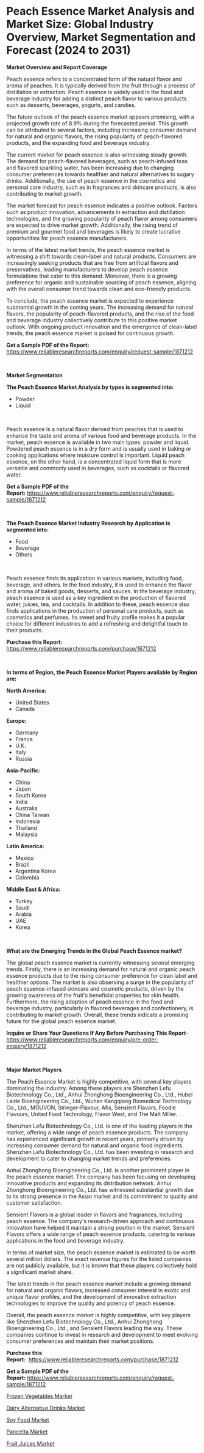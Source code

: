 <p><h1>Peach Essence Market Analysis and Market Size: Global Industry Overview, Market Segmentation and Forecast (2024 to 2031)</h1></p><p><strong>Market Overview and Report Coverage</strong></p>
<p><p>Peach essence refers to a concentrated form of the natural flavor and aroma of peaches. It is typically derived from the fruit through a process of distillation or extraction. Peach essence is widely used in the food and beverage industry for adding a distinct peach flavor to various products such as desserts, beverages, yogurts, and candies.</p><p>The future outlook of the peach essence market appears promising, with a projected growth rate of 8.9% during the forecasted period. This growth can be attributed to several factors, including increasing consumer demand for natural and organic flavors, the rising popularity of peach-flavored products, and the expanding food and beverage industry.</p><p>The current market for peach essence is also witnessing steady growth. The demand for peach-flavored beverages, such as peach-infused teas and flavored sparkling water, has been increasing due to changing consumer preferences towards healthier and natural alternatives to sugary drinks. Additionally, the use of peach essence in the cosmetics and personal care industry, such as in fragrances and skincare products, is also contributing to market growth.</p><p>The market forecast for peach essence indicates a positive outlook. Factors such as product innovation, advancements in extraction and distillation technologies, and the growing popularity of peach flavor among consumers are expected to drive market growth. Additionally, the rising trend of premium and gourmet food and beverages is likely to create lucrative opportunities for peach essence manufacturers.</p><p>In terms of the latest market trends, the peach essence market is witnessing a shift towards clean-label and natural products. Consumers are increasingly seeking products that are free from artificial flavors and preservatives, leading manufacturers to develop peach essence formulations that cater to this demand. Moreover, there is a growing preference for organic and sustainable sourcing of peach essence, aligning with the overall consumer trend towards clean and eco-friendly products.</p><p>To conclude, the peach essence market is expected to experience substantial growth in the coming years. The increasing demand for natural flavors, the popularity of peach-flavored products, and the rise of the food and beverage industry collectively contribute to this positive market outlook. With ongoing product innovation and the emergence of clean-label trends, the peach essence market is poised for continuous growth.</p></p>
<p><strong>Get a Sample PDF of the Report:</strong> <a href="https://www.reliableresearchreports.com/enquiry/request-sample/1871212">https://www.reliableresearchreports.com/enquiry/request-sample/1871212</a></p>
<p>&nbsp;</p>
<p><strong>Market Segmentation</strong></p>
<p><strong>The Peach Essence Market Analysis by types is segmented into:</strong></p>
<p><ul><li>Powder</li><li>Liquid</li></ul></p>
<p>&nbsp;</p>
<p><p>Peach essence is a natural flavor derived from peaches that is used to enhance the taste and aroma of various food and beverage products. In the market, peach essence is available in two main types: powder and liquid. Powdered peach essence is in a dry form and is usually used in baking or cooking applications where moisture control is important. Liquid peach essence, on the other hand, is a concentrated liquid form that is more versatile and commonly used in beverages, such as cocktails or flavored water.</p></p>
<p><strong>Get a Sample PDF of the Report:</strong>&nbsp;<a href="https://www.reliableresearchreports.com/enquiry/request-sample/1871212">https://www.reliableresearchreports.com/enquiry/request-sample/1871212</a></p>
<p>&nbsp;</p>
<p><strong>The Peach Essence Market Industry Research by Application is segmented into:</strong></p>
<p><ul><li>Food</li><li>Beverage</li><li>Others</li></ul></p>
<p>&nbsp;</p>
<p><p>Peach essence finds its application in various markets, including food, beverage, and others. In the food industry, it is used to enhance the flavor and aroma of baked goods, desserts, and sauces. In the beverage industry, peach essence is used as a key ingredient in the production of flavored water, juices, tea, and cocktails. In addition to these, peach essence also finds applications in the production of personal care products, such as cosmetics and perfumes. Its sweet and fruity profile makes it a popular choice for different industries to add a refreshing and delightful touch to their products.</p></p>
<p><strong>Purchase this Report:</strong>&nbsp; <a href="https://www.reliableresearchreports.com/purchase/1871212">https://www.reliableresearchreports.com/purchase/1871212</a></p>
<p>&nbsp;</p>
<p><strong>In terms of Region, the Peach Essence Market Players available by Region are:</strong></p>
<p>
    <p> <strong> North America: </strong>
        <ul>
            <li>United States</li>
            <li>Canada</li>
        </ul>
        </p> 
    <p> <strong> Europe: </strong>
        <ul>
            <li>Germany</li>
            <li>France</li>
            <li>U.K.</li>
            <li>Italy</li>
            <li>Russia</li>
        </ul>
        </p> 
    <p> <strong> Asia-Pacific: </strong>
        <ul>
            <li>China</li>
            <li>Japan</li>
            <li>South Korea</li>
            <li>India</li>
            <li>Australia</li>
            <li>China Taiwan</li>
            <li>Indonesia</li>
            <li>Thailand</li>
            <li>Malaysia</li>
        </ul>
        </p> 
    <p> <strong> Latin America: </strong>
        <ul>
            <li>Mexico</li>
            <li>Brazil</li>
            <li>Argentina Korea</li>
            <li>Colombia</li>
        </ul>
        </p> 
    <p> <strong> Middle East & Africa: </strong>
        <ul>
            <li>Turkey</li>
            <li>Saudi</li>
            <li>Arabia</li>
            <li>UAE</li>
            <li>Korea</li>
        </ul>
    </p>
    </p>
<p>&nbsp;</p>
<p><strong>What are the Emerging Trends in the Global Peach Essence market?</strong></p>
<p><p>The global peach essence market is currently witnessing several emerging trends. Firstly, there is an increasing demand for natural and organic peach essence products due to the rising consumer preference for clean label and healthier options. The market is also observing a surge in the popularity of peach essence-infused skincare and cosmetic products, driven by the growing awareness of the fruit's beneficial properties for skin health. Furthermore, the rising adoption of peach essence in the food and beverage industry, particularly in flavored beverages and confectionery, is contributing to market growth. Overall, these trends indicate a promising future for the global peach essence market.</p></p>
<p><strong>Inquire or Share Your Questions If Any Before Purchasing This Report</strong>- <a href="https://www.reliableresearchreports.com/enquiry/pre-order-enquiry/1871212">https://www.reliableresearchreports.com/enquiry/pre-order-enquiry/1871212</a></p>
<p>&nbsp;</p>
<p><strong>Major Market Players</strong></p>
<p><p>The Peach Essence Market is highly competitive, with several key players dominating the industry. Among these players are Shenzhen Lefu Biotechnology Co., Ltd., Anhui Zhonghong Bioengineering Co., Ltd., Hubei Laide Bioengineering Co., Ltd., Wuhan Kangqiong Biomedical Technology Co., Ltd., MOUVON, Stringer-Flavour, Afis, Sensient Flavors, Foodie Flavours, United Food Technology, Flavor West, and The Malt Miller.</p><p>Shenzhen Lefu Biotechnology Co., Ltd. is one of the leading players in the market, offering a wide range of peach essence products. The company has experienced significant growth in recent years, primarily driven by increasing consumer demand for natural and organic food ingredients. Shenzhen Lefu Biotechnology Co., Ltd. has been investing in research and development to cater to changing market trends and preferences.</p><p>Anhui Zhonghong Bioengineering Co., Ltd. is another prominent player in the peach essence market. The company has been focusing on developing innovative products and expanding its distribution network. Anhui Zhonghong Bioengineering Co., Ltd. has witnessed substantial growth due to its strong presence in the Asian market and its commitment to quality and customer satisfaction.</p><p>Sensient Flavors is a global leader in flavors and fragrances, including peach essence. The company's research-driven approach and continuous innovation have helped it maintain a strong position in the market. Sensient Flavors offers a wide range of peach essence products, catering to various applications in the food and beverage industry.</p><p>In terms of market size, the peach essence market is estimated to be worth several million dollars. The exact revenue figures for the listed companies are not publicly available, but it is known that these players collectively hold a significant market share.</p><p>The latest trends in the peach essence market include a growing demand for natural and organic flavors, increased consumer interest in exotic and unique flavor profiles, and the development of innovative extraction technologies to improve the quality and potency of peach essence.</p><p>Overall, the peach essence market is highly competitive, with key players like Shenzhen Lefu Biotechnology Co., Ltd., Anhui Zhonghong Bioengineering Co., Ltd., and Sensient Flavors leading the way. These companies continue to invest in research and development to meet evolving consumer preferences and maintain their market positions.</p></p>
<p><strong>Purchase this Report:</strong>&nbsp;&nbsp;<a href="https://www.reliableresearchreports.com/purchase/1871212">https://www.reliableresearchreports.com/purchase/1871212</a></p>
<p></p>
<p><strong>Get a Sample PDF of the Report:</strong>&nbsp;<a href="https://www.reliableresearchreports.com/enquiry/request-sample/1871212">https://www.reliableresearchreports.com/enquiry/request-sample/1871212</a></p>
<p><p><a href="https://github.com/kipkeeva/Market-Research-Report-List-2/blob/main/frozen-vegetables-market.md">Frozen Vegetables Market</a></p><p><a href="https://github.com/kuntayevaz/Market-Research-Report-List-2/blob/main/dairy-alternative-drinks-market.md">Dairy Alternative Drinks Market</a></p><p><a href="https://github.com/Krish2023na/Market-Research-Report-List-2/blob/main/soy-food-market.md">Soy Food Market</a></p><p><a href="https://github.com/aliciawhite5576/Market-Research-Report-List-2/blob/main/pancetta-market.md">Pancetta Market</a></p><p><a href="https://github.com/provorikovar/Market-Research-Report-List-2/blob/main/fruit-juices-market.md">Fruit Juices Market</a></p></p>